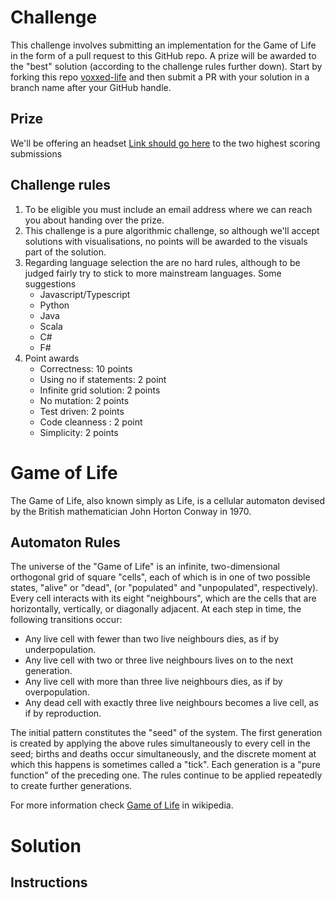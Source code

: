 # Challenge

This challenge involves submitting an implementation for the Game of Life in the form of a pull request to this GitHub repo. A prize will be awarded to the "best" solution (according to the challenge rules further down).
Start by forking this repo [voxxed-life](https://github.com/equalexperts/voxxed-life) and then submit a PR with your solution in a branch name after your GitHub handle.

## Prize

We'll be offering an headset [Link should go here](https://link-should-go-here.com) to the two highest scoring submissions

## Challenge rules

1. To be eligible you must include an email address where we can reach you about handing over the prize.
1. This challenge is a pure algorithmic challenge, so although we'll accept solutions with visualisations, no points will be awarded to the visuals part of the solution.
1. Regarding language selection the are no hard rules, although to be judged fairly try to stick to more mainstream languages. Some suggestions
    - Javascript/Typescript
    - Python
    - Java
    - Scala
    - C#
    - F#
1. Point awards
    - Correctness: 10 points
    - Using no if statements: 2 point
    - Infinite grid solution: 2 points
    - No mutation: 2 points
    - Test driven: 2 points
    - Code cleanness : 2 point
    - Simplicity: 2 points

# Game of Life

The Game of Life, also known simply as Life, is a cellular automaton devised by the British mathematician John Horton Conway in 1970.

## Automaton Rules

The universe of the "Game of Life" is an infinite, two-dimensional orthogonal grid of square "cells", each of which is in one of two possible states, "alive" or "dead", (or "populated" and "unpopulated", respectively). Every cell interacts with its eight "neighbours", which are the cells that are horizontally, vertically, or diagonally adjacent. At each step in time, the following transitions occur:

-   Any live cell with fewer than two live neighbours dies, as if by underpopulation.
-   Any live cell with two or three live neighbours lives on to the next generation.
-   Any live cell with more than three live neighbours dies, as if by overpopulation.
-   Any dead cell with exactly three live neighbours becomes a live cell, as if by reproduction.

The initial pattern constitutes the "seed" of the system. The first generation is created by applying the above rules simultaneously to every cell in the seed; births and deaths occur simultaneously, and the discrete moment at which this happens is sometimes called a "tick". Each generation is a "pure function" of the preceding one. The rules continue to be applied repeatedly to create further generations.

For more information check [Game of Life](https://en.wikipedia.org/wiki/Conway%27s_Game_of_Life) in wikipedia.

# Solution

## Instructions
